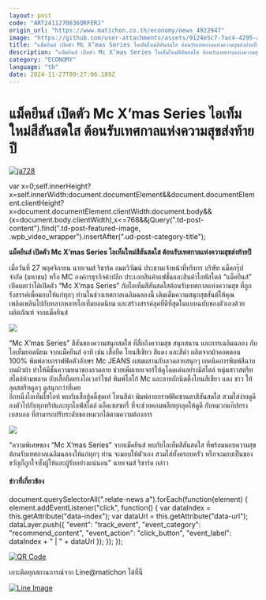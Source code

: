 ```yaml
---
layout: post
code: "ART2411270836QRFERJ"
origin_url: "https://www.matichon.co.th/economy/news_4922947"
image: "https://github.com/user-attachments/assets/9124e5c7-7ac4-4295-a984-b80a23287002"
title: "แม็คยีนส์ เปิดตัว Mc X’mas Series ไอเท็มใหม่สีสันสดใส ต้อนรับเทศกาลแห่งความสุขส่งท้ายปี"
description: "แม็คยีนส์ เปิดตัว Mc X’mas Series ไอเท็มใหม่สีสันสดใส ต้อนรับเทศกาลแห่งความสุขส่งท้ายปี"
category: "ECONOMY"
language: "th"
date: 2024-11-27T09:27:06.189Z
---
```


# แม็คยีนส์ เปิดตัว Mc X’mas Series ไอเท็มใหม่สีสันสดใส ต้อนรับเทศกาลแห่งความสุขส่งท้ายปี

[![](https://www.matichon.co.th/wp-content/uploads/2024/11/ja728.jpg "ja728")](https://www.matichon.co.th/wp-content/uploads/2024/11/ja728.jpg)

var x=0;self.innerHeight?x=self.innerWidth:document.documentElement&&document.documentElement.clientHeight?x=document.documentElement.clientWidth:document.body&&(x=document.body.clientWidth),x<=768&&jQuery(".td-post-content").find(".td-post-featured-image, .wpb\_video\_wrapper").insertAfter(".ud-post-category-title");

**แม็คยีนส์ เปิดตัว Mc X’mas Series ไอเท็มใหม่สีสันสดใส ต้อนรับเทศกาลแห่งความสุขส่งท้ายปี**

เมื่อวันที่ 27 พฤศจิกายน นายเจมส์ ริชาร์ด อมตวิวัฒน์ ประธานเจ้าหน้าที่บริหาร บริษัท แม็คกรุ๊ป จำกัด (มหาชน) หรือ MC องค์กรธุรกิจค้าปลีก ประเภทสินค้าแฟชั่นและสินค้าไลฟ์สไตล์ “แม็คยีนส์” เปิดเผยว่าได้เปิดตัว “Mc X’mas Series” กับไอเท็มสีสันสดใสต้อนรับเทศกาลแห่งความสุข ที่ถูกรังสรรค์เพื่อมอบให้แก่ทุกๆ ท่านในช่วงเทศกาลเฉลิมฉลองนี้ เติมเต็มความสนุกสุขสันต์ให้คุณเพลิดเพลินไปกับหลากหลายไอเท็มยอดนิยม และสร้างสรรค์ลุคที่ดีที่สุดในแบบฉบับของตัวเองด้วยผลิตภัณฑ์ จากแม็คยีนส์

![](https://www.matichon.co.th/wp-content/uploads/2024/11/แมค1-1024x1024.png)

“Mc X’mas Series” สีสันของความสนุกสดใส ที่สื่อถึงความสุข สนุกสนาน และการเฉลิมฉลอง กับไอเท็มยอดนิยม จากแม็คยีนส์ อาทิ เช่น เสื้อยืด โทนสีเขียว สีแดง และสีดำ ผลิตจากผ้าคอตตอน 100% พิมพ์ลายกราฟฟิคตัวอักษร Mc JEANS ผสมผสานกับลวดลายสนุกๆ เทคนิคการพิมพ์สีฉาบบนผิวผ้า ทำให้มีชั้นความหนาของลวดลาย ช่วยเพิ่มเทกเจอร์ให้ดูโดดเด่นอย่างมีสไตล์ หนุ่มสาวสตรีทสไตล์ห้ามพลาด กับเสื้อยืดทรงโอเวอร์ไซส์ พิมพ์โลโก้ Mc และลายถักนิตติ้งโทนสีเขียว แดง ขาว ให้ลุคสตรีทคูลๆ ดูสนุกกว่าที่เคย  
อีกหนึ่งไอเท็มไฮไลท์ พบกับเสื้อฮู้ดดี้สุดเท่ โทนสีดำ พิมพ์ลายกราฟฟิคซานตาสีสันสดใส สวมใส่ง่ายดูดี ลงตัวไปกับทุกทริปและทุกไลฟ์สไตล์ แอ็คเซสซอรี่ ที่จะช่วยคอมพลีททุกลุคให้ดูดี กับหมวกแก๊ปทรงเบสบอล ที่สามารถปรับระดับของหมวกได้ตามความต้องการ

![](https://www.matichon.co.th/wp-content/uploads/2024/11/แมค2-1024x1024.png)

“ความพิเศษของ “Mc X’mas Series” จากแม็คยีนส์ พบกับไอเท็มสีสันสดใส ที่พร้อมมอบความสุขต้อนรับเทศกาลเฉลิมฉลองให้แก่ทุกๆ ท่าน จะมอบให้ตัวเอง สวมใส่ทั้งครอบครัว หรือจะมอบเป็นของขวัญก็ถูกใจทั้งผู้ให้และผู้รับอย่างแน่นอน” นายเจมส์ ริชาร์ด กล่าว

#### ข่าวที่เกี่ยวข้อง

document.querySelectorAll(".relate-news a").forEach(function(element) { element.addEventListener("click", function() { var dataIndex = this.getAttribute("data-index"); var dataUrl = this.getAttribute("data-url"); dataLayer.push({ "event": "track\_event", "event\_category": "recommend\_content", "event\_action": "click\_button", "event\_label": dataIndex + " | " + dataUrl }); }); });

[![QR Code](https://www.matichon.co.th/wp-content/uploads/2023/07/wob1371z.jpg)](https://lin.ee/ht0nDxX)

เกาะติดทุกสถานการณ์จาก Line@matichon ได้ที่นี่

[![Line Image](https://www.matichon.co.th/wp-content/uploads/2023/07/th.png)](https://lin.ee/ht0nDxX)